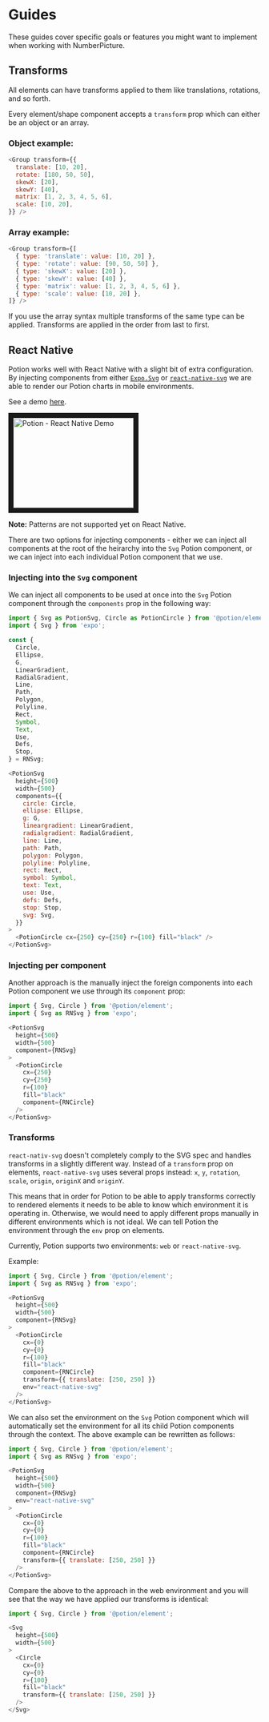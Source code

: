 # Guides<a class="anchor" name="guides"></a>

These guides cover specific goals or features you might want to implement when working with NumberPicture.

## Transforms<a class="anchor" name="guides__transforms"></a>

All elements can have transforms applied to them like translations, rotations, and so forth.

Every element/shape component accepts a `transform` prop which can either be an object or an array.

### Object example:

```javascript
<Group transform={{
  translate: [10, 20],
  rotate: [180, 50, 50],
  skewX: [20],
  skewY: [40],
  matrix: [1, 2, 3, 4, 5, 6],
  scale: [10, 20],
}} />
```

### Array example:

```javascript
<Group transform={[
  { type: 'translate': value: [10, 20] },
  { type: 'rotate': value: [90, 50, 50] },
  { type: 'skewX': value: [20] },
  { type: 'skewY': value: [40] },
  { type: 'matrix': value: [1, 2, 3, 4, 5, 6] },
  { type: 'scale': value: [10, 20] },
]} />
```

If you use the array syntax multiple transforms of the same type can be applied. Transforms are applied in the order from last to first.

## React Native<a class="anchor" name="guides__react_native"></a>

Potion works well with React Native with a slight bit of extra configuration. By injecting components from either [`Expo.Svg`](https://docs.expo.io/versions/latest/sdk/svg.html) or [`react-native-svg`](https://github.com/react-native-community/react-native-svg) we are able to render our Potion charts in mobile environments.

See a demo [here](https://expo.io/@finnfiddle/number-picture-rn-demo).

<a href="http://www.youtube.com/watch?feature=player_embedded&v=-4eXEGJyOU8
" target="_blank"><img src="http://img.youtube.com/vi/-4eXEGJyOU8/0.jpg" 
alt="Potion - React Native Demo" width="240" height="180" border="10" /></a>

**Note:** Patterns are not supported yet on React Native.

There are two options for injecting components - either we can inject all components at the root of the heirarchy into the `Svg` Potion component, or we can inject into each individual Potion component that we use.

### Injecting into the `Svg` component

We can inject all components to be used at once into the `Svg` Potion component through the `components` prop in the following way:

```javascript
import { Svg as PotionSvg, Circle as PotionCircle } from '@potion/element';
import { Svg } from 'expo';

const {
  Circle,
  Ellipse,
  G,
  LinearGradient,
  RadialGradient,
  Line,
  Path,
  Polygon,
  Polyline,
  Rect,
  Symbol,
  Text,
  Use,
  Defs,
  Stop,
} = RNSvg;

<PotionSvg
  height={500}
  width={500}
  components={{
    circle: Circle,
    ellipse: Ellipse,
    g: G,
    lineargradient: LinearGradient,
    radialgradient: RadialGradient,
    line: Line,
    path: Path,
    polygon: Polygon,
    polyline: Polyline,
    rect: Rect,
    symbol: Symbol,
    text: Text,
    use: Use,
    defs: Defs,
    stop: Stop,
    svg: Svg,
  }}
>
  <PotionCircle cx={250} cy={250} r={100} fill="black" />
</PotionSvg>
```

### Injecting per component

Another approach is the manually inject the foreign components into each Potion component we use through its `component` prop:

```javascript
import { Svg, Circle } from '@potion/element';
import { Svg as RNSvg } from 'expo';

<PotionSvg
  height={500}
  width={500}
  component={RNSvg}
>
  <PotionCircle
    cx={250}
    cy={250}
    r={100}
    fill="black"
    component={RNCircle}
  />
</PotionSvg>
```

### Transforms

`react-nativ-svg` doesn't completely comply to the SVG spec and handles transforms in a slightly different way. Instead of a `transform` prop on elements, `react-native-svg` uses several props instead: `x`, `y`, `rotation`, `scale`, `origin`, `originX` and `originY`.

This means that in order for Potion to be able to apply transforms correctly to rendered elements it needs to be able to know which environment it is operating in. Otherwise, we would need to apply different props manually in different environments which is not ideal. We can tell Potion the environment through the `env` prop on elements.

Currently, Potion supports two environments: `web` or `react-native-svg`.

Example:

```javascript
import { Svg, Circle } from '@potion/element';
import { Svg as RNSvg } from 'expo';

<PotionSvg
  height={500}
  width={500}
  component={RNSvg}
>
  <PotionCircle
    cx={0}
    cy={0}
    r={100}
    fill="black"
    component={RNCircle}
    transform={{ translate: [250, 250] }}
    env="react-native-svg"
  />
</PotionSvg>
```

We can also set the environment on the `Svg` Potion component which will automatically set the environment for all its child Potion components through the context. The above example can be rewritten as follows:

```javascript
import { Svg, Circle } from '@potion/element';
import { Svg as RNSvg } from 'expo';

<PotionSvg
  height={500}
  width={500}
  component={RNSvg}
  env="react-native-svg"
>
  <PotionCircle
    cx={0}
    cy={0}
    r={100}
    fill="black"
    component={RNCircle}
    transform={{ translate: [250, 250] }}
  />
</PotionSvg>
```

Compare the above to the approach in the web environment and you will see that the way we have applied our transforms is identical:

```javascript
import { Svg, Circle } from '@potion/element';

<Svg
  height={500}
  width={500}
>
  <Circle
    cx={0}
    cy={0}
    r={100}
    fill="black"
    transform={{ translate: [250, 250] }}
  />
</Svg>
```
